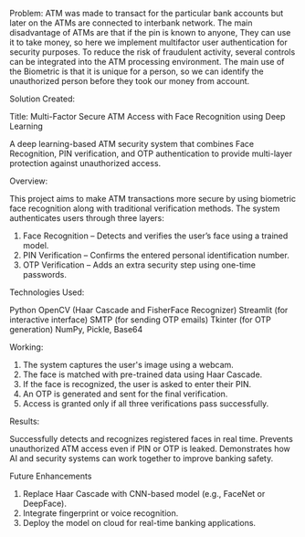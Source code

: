 Problem:
ATM was made to transact for the particular bank accounts but later on the ATMs are connected to interbank network.
The main disadvantage of ATMs are that if the pin is known to anyone, They can use it to take money, so here we implement multifactor user authentication for security purposes.
To reduce the risk of fraudulent activity, several controls can be integrated into the ATM processing environment.
The main use of the Biometric is that it is unique for a person, so we can identify the unauthorized person before they took our money from account.

Solution Created:

Title: Multi-Factor Secure ATM Access with Face Recognition using Deep Learning

A deep learning-based ATM security system that combines Face Recognition, PIN verification, and OTP authentication to provide multi-layer protection against unauthorized access.

Overview:

This project aims to make ATM transactions more secure by using biometric face recognition along with traditional verification methods. The system authenticates users through three layers:

1. Face Recognition – Detects and verifies the user’s face using a trained model.
2. PIN Verification – Confirms the entered personal identification number.
3. OTP Verification – Adds an extra security step using one-time passwords.


Technologies Used:

Python
OpenCV (Haar Cascade and FisherFace Recognizer)
Streamlit (for interactive interface)
SMTP (for sending OTP emails)
Tkinter (for OTP generation)
NumPy, Pickle, Base64

Working:

1. The system captures the user's image using a webcam.
2. The face is matched with pre-trained data using Haar Cascade.
3. If the face is recognized, the user is asked to enter their PIN.
4. An OTP is generated and sent for the final verification.
5. Access is granted only if all three verifications pass successfully.

Results:

 Successfully detects and recognizes registered faces in real time.
 Prevents unauthorized ATM access even if PIN or OTP is leaked.
 Demonstrates how AI and security systems can work together to improve banking safety.


Future Enhancements

1. Replace Haar Cascade with CNN-based model (e.g., FaceNet or DeepFace).
2. Integrate fingerprint or voice recognition.
3. Deploy the model on cloud for real-time banking applications.



